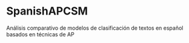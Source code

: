 # SpanishAPCSM
Análisis comparativo de modelos de clasificación de textos en español basados en técnicas de AP
